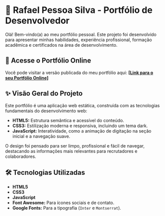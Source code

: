 # 🚀 Rafael Pessoa Silva - Portfólio de Desenvolvedor

Olá! Bem-vindo(a) ao meu portfólio pessoal. Este projeto foi desenvolvido para apresentar minhas habilidades, experiência profissional, formação acadêmica e certificados na área de desenvolvimento.

## 🔗 Acesse o Portfólio Online

Você pode visitar a versão publicada do meu portfólio aqui:
[**[Link para o seu Portfólio Online]**]([LINK_DO_SEU_PORTFOLIO_AO_VIVO])

## ✨ Visão Geral do Projeto

Este portfólio é uma aplicação web estática, construída com as tecnologias fundamentais do desenvolvimento web:

* **HTML5:** Estrutura semântica e acessível do conteúdo.
* **CSS3:** Estilização moderna e responsiva, incluindo um tema dark.
* **JavaScript:** Interatividade, como a animação de digitação na seção inicial e a navegação suave.

O design foi pensado para ser limpo, profissional e fácil de navegar, destacando as informações mais relevantes para recrutadores e colaboradores.

## 🛠️ Tecnologias Utilizadas

* **HTML5**
* **CSS3**
* **JavaScript**
* **Font Awesome:** Para ícones sociais e de contato.
* **Google Fonts:** Para a tipografia (`Inter` e `Montserrat`).